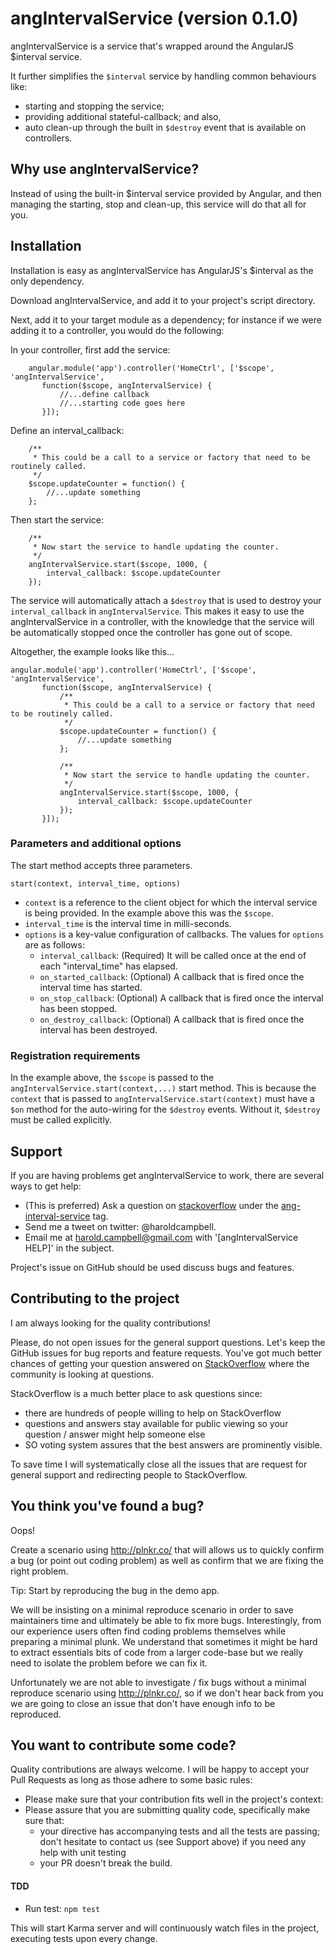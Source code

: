 # angIntervalService (version 0.1.0)

angIntervalService is a service that's wrapped around the AngularJS $interval service.

It further simplifies the `$interval` service by handling common behaviours like:
 * starting and stopping the service;
 * providing additional stateful-callback; and also,
 * auto clean-up through the built in `$destroy` event that is available on controllers.

## Why use angIntervalService?

Instead of using the built-in $interval service provided by Angular, and then managing the starting, stop and clean-up, this service will do that all for you.

## Installation

Installation is easy as angIntervalService has AngularJS's $interval as the only dependency.

Download angIntervalService, and add it to your project's script directory.

Next, add it to your target module as a dependency; for instance if we were adding it to a controller, you would do the following:

In your controller, first add the service:

```
    angular.module('app').controller('HomeCtrl', ['$scope', 'angIntervalService',
       function($scope, angIntervalService) {
           //...define callback
           //...starting code goes here
       }]);
```

Define an interval_callback:

```
    /**
     * This could be a call to a service or factory that need to be routinely called.
     */
    $scope.updateCounter = function() {
        //...update something
    };
```

Then start the service:

```
    /**
     * Now start the service to handle updating the counter.
     */
    angIntervalService.start($scope, 1000, {
        interval_callback: $scope.updateCounter
    });
```

The service will automatically attach a `$destroy` that is used to destroy your `interval_callback` in `angIntervalService`.
This makes it easy to use the angIntervalService in a controller, with the knowledge that the service will be automatically stopped once the controller has gone out of scope.

Altogether, the example looks like this...

```
angular.module('app').controller('HomeCtrl', ['$scope', 'angIntervalService',
       function($scope, angIntervalService) {
           /**
            * This could be a call to a service or factory that need to be routinely called.
            */
           $scope.updateCounter = function() {
               //...update something
           };

           /**
            * Now start the service to handle updating the counter.
            */
           angIntervalService.start($scope, 1000, {
               interval_callback: $scope.updateCounter
           });
       }]);
```

### Parameters and additional options
The start method accepts three parameters.

`start(context, interval_time, options)`

* `context` is a reference to the client object for which the interval service is being provided. In the example above this was the `$scope`.
* `interval_time` is the interval time in milli-seconds.
* `options` is a key-value configuration of callbacks. The values for `options` are as follows:
    * `interval_callback`: (Required) It will be called once at the end of each "interval_time" has elapsed.
    * `on_started_callback`: (Optional) A callback that is fired once the interval time has started.
    * `on_stop_callback`: (Optional) A callback that is fired once the interval has been stopped.
    * `on_destroy_callback`: (Optional) A callback that is fired once the interval has been destroyed.

### Registration requirements

In the example above, the `$scope` is passed to the `angIntervalService.start(context,...)` start method. This is because the `context` that is passed to `angIntervalService.start(context)` must have a `$on` method for the auto-wiring for the `$destroy` events.
Without it, `$destroy` must be called explicitly.

## Support

If you are having problems get angIntervalService to work, there are several ways to get help:

* (This is preferred) Ask a question on [stackoverflow](http://stackoverflow.com/) under the [ang-interval-service](http://stackoverflow.com/questions/tagged/ang-interval-service) tag.
* Send me a tweet on twitter: @haroldcampbell.
* Email me at harold.campbell@gmail.com with '[angIntervalService HELP]' in the subject.

Project's issue on GitHub should be used discuss bugs and features.

## Contributing to the project

I am always looking for the quality contributions! 

Please, do not open issues for the general support questions. Let's keep the GitHub issues for bug reports and feature requests. You've got much better chances of getting your question answered on [StackOverflow](http://stackoverflow.com/questions/tagged/ang-interval-service) where the community is looking at questions.

StackOverflow is a much better place to ask questions since:
* there are hundreds of people willing to help on StackOverflow
* questions and answers stay available for public viewing so your question / answer might help someone else
* SO voting system assures that the best answers are prominently visible.

To save time I will systematically close all the issues that are request for general support and redirecting people to StackOverflow. 

## You think you've found a bug?

Oops!

Create a scenario using http://plnkr.co/ that will allows us to quickly confirm a bug (or point out coding problem) as well as confirm that we are fixing the right problem.

Tip: Start by reproducing the bug in the demo app.

We will be insisting on a minimal reproduce scenario in order to save maintainers time and ultimately be able to fix more bugs. Interestingly, from our experience users often find coding problems themselves while preparing a minimal plunk. We understand that sometimes it might be hard to extract essentials bits of code from a larger code-base but we really need to isolate the problem before we can fix it.

Unfortunately we are not able to investigate / fix bugs without a minimal reproduce scenario using http://plnkr.co/, so if we don't hear back from you we are going to close an issue that don't have enough info to be reproduced.

## You want to contribute some code?

Quality contributions are always welcome. I will be happy to accept your Pull Requests as long as those adhere to some basic rules:

* Please make sure that your contribution fits well in the project's context:
* Please assure that you are submitting quality code, specifically make sure that:
  * your directive has accompanying tests and all the tests are passing; don't hesitate to contact us (see Support above) if you need any help with unit testing
  * your PR doesn't break the build.

#### TDD

* Run test: `npm test`
 
This will start Karma server and will continuously watch files in the project, executing tests upon every change.

